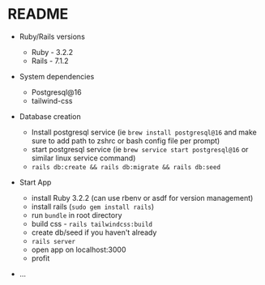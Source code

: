 # README

* Ruby/Rails versions
  - Ruby - 3.2.2
  - Rails - 7.1.2

* System dependencies
  - Postgresql@16
  - tailwind-css 

* Database creation
  - Install postgresql service (ie `brew install postgresql@16` and make sure to add path to zshrc or bash config file per prompt)
  - start postgresql service (ie `brew service start postgresql@16` or similar linux service command)
  - `rails db:create && rails db:migrate && rails db:seed`

* Start App
  - install Ruby 3.2.2 (can use rbenv or asdf for version management)
  - install rails (`sudo gem install rails`)
  - run `bundle` in root directory
  - build css - `rails tailwindcss:build`
  - create db/seed if you haven't already
  - `rails server`
  - open app on localhost:3000
  - profit


* ...

